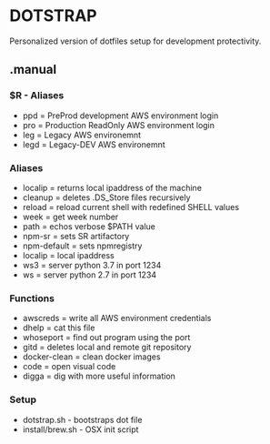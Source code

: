 # DOTSTRAP  
Personalized version of dotfiles setup for development protectivity.

## .manual
### $R - Aliases 
- ppd = PreProd development AWS environment login
- pro = Production ReadOnly AWS environment login
- leg = Legacy AWS environemnt
- legd = Legacy-DEV AWS environemnt

### Aliases 
- localip = returns local ipaddress of the machine
- cleanup = deletes .DS_Store files recursively
- reload = reload current shell with redefined SHELL values
- week = get week number
- path = echos verbose $PATH value
- npm-sr = sets SR artifactory 
- npm-default = sets npmregistry 
- localip = local ipaddress
- ws3 = server python 3.7 in port 1234
- ws  = server python 2.7 in port 1234 

### Functions 
- awscreds = write all AWS environment credentials
- dhelp = cat this file
- whoseport = find out program using the port
- gitd = deletes local and remote git repository
- docker-clean = clean docker images
- code = open visual code
- digga = dig with more useful information

### Setup 
- dotstrap.sh - bootstraps dot file
- install/brew.sh - OSX init script
